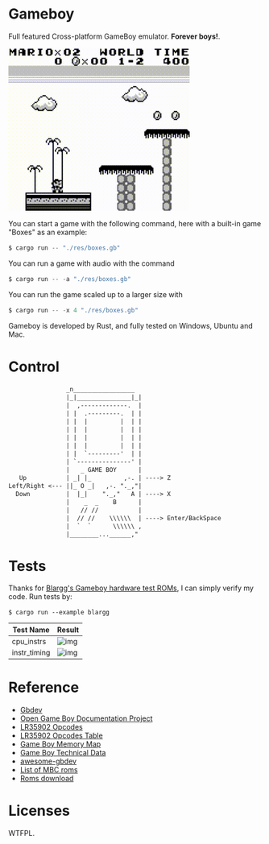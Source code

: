 # Gameboy

Full featured Cross-platform GameBoy emulator. **Forever boys!**.

![sample.gif](./res/imgs/sample.gif)

You can start a game with the following command, here with a built-in game "Boxes" as an example:

```s
$ cargo run -- "./res/boxes.gb"
```

You can run a game with audio with the command

```s
$ cargo run -- -a "./res/boxes.gb"
```

You can run the game scaled up to a larger size with

```s
$ cargo run -- -x 4 "./res/boxes.gb"
```

Gameboy is developed by Rust, and fully tested on Windows, Ubuntu and Mac.

# Control

```
                _n_________________
                |_|_______________|_|
                |  ,-------------.  |
                | |  .---------.  | |
                | |  |         |  | |
                | |  |         |  | |
                | |  |         |  | |
                | |  |         |  | |
                | |  `---------'  | |
                | `---------------' |
                |   _ GAME BOY      |
   Up           | _| |_         ,-. | ----> Z
Left/Right <--- ||_ O _|   ,-. "._,"|
  Down          |  |_|    "._,"   A | ----> X
                |    _  _    B      |
                |   // //           |
                |  // //    \\\\\\  | ----> Enter/BackSpace
                |  `  `      \\\\\\ ,
                |________...______,"
```

# Tests

Thanks for [Blargg's Gameboy hardware test ROMs](https://github.com/retrio/gb-test-roms), I can simply verify my code. Run tests by:

```
$ cargo run --example blargg
```

| Test Name    | Result                              |
|--------------|-------------------------------------|
| cpu_instrs   | ![img](./res/imgs/cpu_instrs.png)   |
| instr_timing | ![img](./res/imgs/instr_timing.png) |

# Reference

- [Gbdev](http://gbdev.gg8.se/wiki/articles/Main_Page)
- [Open Game Boy Documentation Project](https://mgba-emu.github.io/gbdoc/)
- [LR35902 Opcodes](https://rednex.github.io/rgbds/gbz80.7.html)
- [LR35902 Opcodes Table](http://www.pastraiser.com/cpu/gameboy/gameboy_opcodes.html)
- [Game Boy Memory Map](http://gameboy.mongenel.com/dmg/asmmemmap.html)
- [Game Boy Technical Data](http://bgb.bircd.org/pandocs.htm)
- [awesome-gbdev](https://github.com/gbdev/awesome-gbdev)
- [List of MBC roms](https://ladecadence.net/trastero/listado%20juegos%20gameboy.html)
- [Roms download](http://romhustler.net/roms/gbc/number)

# Licenses

WTFPL.
